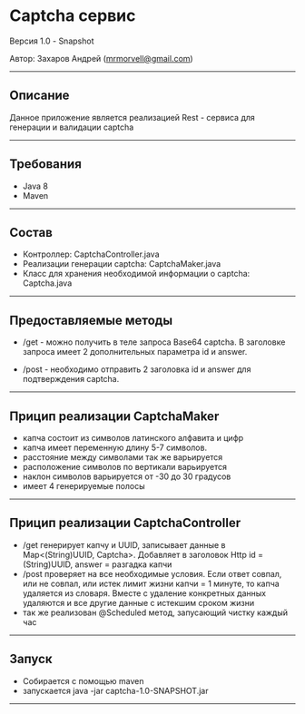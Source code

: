 **Captcha сервис**
===================


Версия 1.0 - Snapshot

Автор: Захаров Андрей (mrmorvell@gmail.com)

----------


Описание
----------

Данное приложение является реализацией Rest - сервиса 
для генерации и валидации captcha

----------


Требования
-------------------

- Java 8
- Maven

----------

Состав
-------------
- Контроллер: CaptchaController.java
- Реализации генерации captcha: CaptchaMaker.java
- Класс для хранения необходимой информации о captcha: Captcha.java

----------

Предоставляемые методы
----------

- /get - можно получить в теле запроса Base64 captcha. 
 В заголовке запроса имеет 2 дополнительных параметра id и answer.
 
- /post - необходимо отправить 2 заголовка id и answer для подтверждения captcha.


----------

Прицип реализации CaptchaMaker
-------------
- капча состоит из символов латинского алфавита и цифр
- капча имеет переменную длину 5-7 символов.
- расстояние между символами так же варьируется
- расположение символов по вертикали варьируется
- наклон символов варьируется от -30 до  30 градусов
- имеет 4 генерируемые полосы 
----------

Прицип реализации CaptchaController
-------------
- /get генерирует капчу и UUID, записывает данные в Map<(String)UUID, Captcha>.
Добавляет в заголовок Http id = (String)UUID, answer = разгадка капчи
- /post проверяет на все необходимые условия. Если ответ совпал, или не совпал, или истек
лимит жизни капчи = 1 минуте, то капча удаляется из словаря. Вместе с удаление конкретных данных
удаляются и все другие данные с истекшим сроком жизни
- так же реализован @Scheduled метод, запусающий чистку каждый час  
----------

Запуск
-------------
- Собирается с помощью maven
- запускается java -jar captcha-1.0-SNAPSHOT.jar
----------


